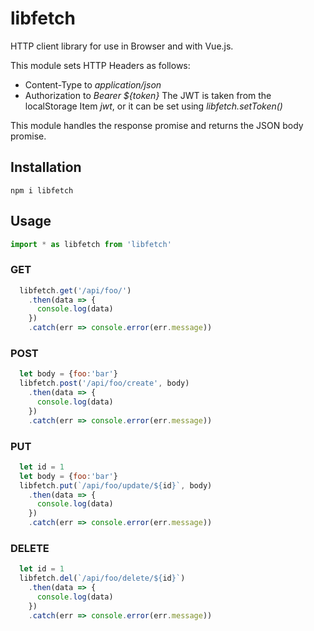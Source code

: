 # libfetch
HTTP client library for use in Browser and with Vue.js.

This module sets HTTP Headers as follows:
* Content-Type to *application/json*
* Authorization to *Bearer ${token}*
The JWT is taken from the localStorage Item *jwt*, or it can be set using *libfetch.setToken()*

This module handles the response promise and returns the JSON body promise.

## Installation
```npm i libfetch```

## Usage
```js
import * as libfetch from 'libfetch'
```
### GET
```js
  libfetch.get('/api/foo/')
    .then(data => {
      console.log(data)
    })
    .catch(err => console.error(err.message))
 ```
 
### POST
```js
  let body = {foo:'bar'}
  libfetch.post('/api/foo/create', body)
    .then(data => {
      console.log(data)
    })
    .catch(err => console.error(err.message))
 ```
 
### PUT
```js
  let id = 1
  let body = {foo:'bar'}
  libfetch.put(`/api/foo/update/${id}`, body)
    .then(data => {
      console.log(data)
    })
    .catch(err => console.error(err.message))
 ```
 
 ### DELETE
```js
  let id = 1
  libfetch.del(`/api/foo/delete/${id}`)
    .then(data => {
      console.log(data)
    })
    .catch(err => console.error(err.message))
 ```